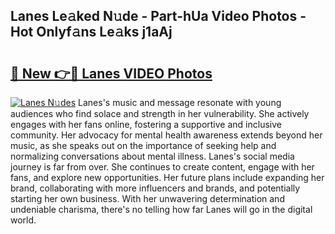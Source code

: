 ## Lanes Le𝚊ked N𝚞de - Part-hUa Video Photos - Hot Onlyf𝚊ns Le𝚊ks j1aAj

# <h2><a href="http://ab71522.deff.icu/?id=Lanes">🔗 New 👉🔴 Lanes VIDEO Photos</a></h2>

[![Lanes N𝚞des](https://i.imgur.com/rIISA9y.gif)](http://ab71522.deff.icu/?id=Lanes)
Lanes's music and message resonate with young audiences who find solace and strength in her vulnerability. She actively engages with her fans online, fostering a supportive and inclusive community. Her advocacy for mental health awareness extends beyond her music, as she speaks out on the importance of seeking help and normalizing conversations about mental illness. Lanes's social media journey is far from over. She continues to create content, engage with her fans, and explore new opportunities. Her future plans include expanding her brand, collaborating with more influencers and brands, and potentially starting her own business. With her unwavering determination and undeniable charisma, there's no telling how far Lanes will go in the digital world.
